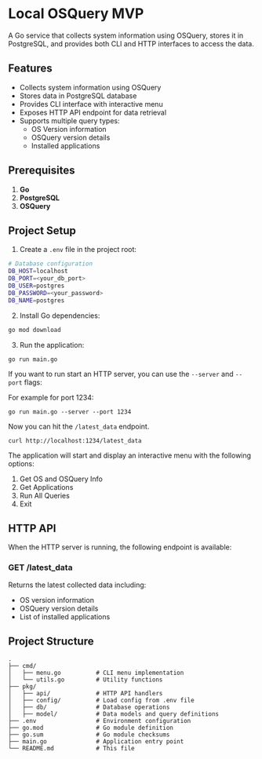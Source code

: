 # Local OSQuery MVP

A Go service that collects system information using OSQuery, stores it in PostgreSQL, and provides both CLI and HTTP interfaces to access the data.

## Features

- Collects system information using OSQuery
- Stores data in PostgreSQL database
- Provides CLI interface with interactive menu
- Exposes HTTP API endpoint for data retrieval
- Supports multiple query types:
  - OS Version information
  - OSQuery version details
  - Installed applications

## Prerequisites

1. **Go**
2. **PostgreSQL**
3. **OSQuery** 

## Project Setup

1. Create a `.env` file in the project root:
```bash
# Database configuration
DB_HOST=localhost
DB_PORT=<your_db_port>
DB_USER=postgres
DB_PASSWORD=<your_password>
DB_NAME=postgres
```

2. Install Go dependencies:
```bash
go mod download
```

3. Run the application:
```
go run main.go
```

If you want to run start an HTTP server, you can use the `--server` and `--port` flags:

For example for port 1234:
```
go run main.go --server --port 1234
```

Now you can hit the `/latest_data` endpoint.

```
curl http://localhost:1234/latest_data
```

The application will start and display an interactive menu with the following options:
1. Get OS and OSQuery Info
2. Get Applications
3. Run All Queries
4. Exit

## HTTP API

When the HTTP server is running, the following endpoint is available:

### GET /latest_data
Returns the latest collected data including:
- OS version information
- OSQuery version details
- List of installed applications


## Project Structure

```
.
├── cmd/
│   ├── menu.go          # CLI menu implementation
│   └── utils.go         # Utility functions
├── pkg/
│   ├── api/             # HTTP API handlers
│   ├── config/          # Load config from .env file
│   ├── db/              # Database operations
│   ├── model/           # Data models and query definitions
├── .env                 # Environment configuration
├── go.mod               # Go module definition
├── go.sum               # Go module checksums
├── main.go              # Application entry point
└── README.md            # This file
```